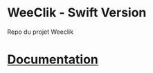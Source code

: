 # WeeClik - Swift Version
Repo du projet Weeclik

# [Documentation](https://rico237.github.io/weeclik-ios/)
